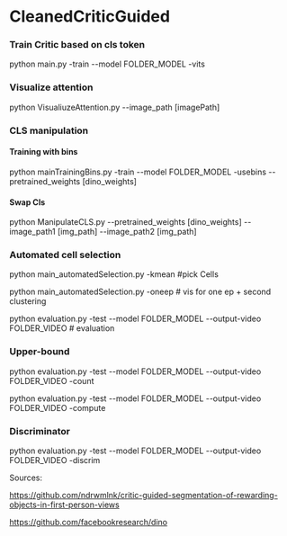 # CleanedCriticGuided

### Train Critic based on cls token
python main.py -train --model FOLDER_MODEL -vits

### Visualize attention
python VisualiuzeAttention.py --image_path [imagePath]

### CLS manipulation
#### Training with bins
python mainTrainingBins.py -train --model FOLDER_MODEL -usebins --pretrained_weights [dino_weights]

#### Swap Cls
python ManipulateCLS.py --pretrained_weights [dino_weights] --image_path1 [img_path] --image_path2 [img_path]


### Automated cell selection
python main_automatedSelection.py -kmean #pick Cells

python main_automatedSelection.py -oneep # vis for one ep + second clustering

python evaluation.py -test --model FOLDER_MODEL --output-video FOLDER_VIDEO  # evaluation

### Upper-bound
python evaluation.py -test --model FOLDER_MODEL --output-video FOLDER_VIDEO -count

python evaluation.py -test --model FOLDER_MODEL --output-video FOLDER_VIDEO -compute

### Discriminator
python evaluation.py -test --model FOLDER_MODEL --output-video FOLDER_VIDEO -discrim

Sources:

https://github.com/ndrwmlnk/critic-guided-segmentation-of-rewarding-objects-in-first-person-views

https://github.com/facebookresearch/dino